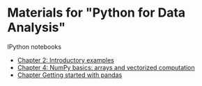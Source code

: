 # Materials for "Python for Data Analysis"

IPython notebooks
* [Chapter 2: Introductory examples](http://nbviewer.ipython.org/github/sefakilic/pydata-book/tree/master/ch02/notebook.ipynb)
* [Chapter 4: NumPy basics: arrays and vectorized computation](http://nbviewer.ipython.org/github/sefakilic/pydata-book/tree/master/ch04/notebook.ipynb)
* [Chapter Getting started with pandas](http://nbviewer.ipython.org/github/sefakilic/pydata-book/tree/master/ch05/notebook.ipynb)
